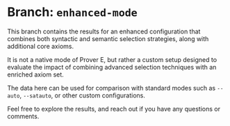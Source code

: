# Branch: `enhanced-mode`

This branch contains the results for an enhanced configuration that combines both syntactic and semantic selection strategies, along with additional core axioms.

It is not a native mode of Prover E, but rather a custom setup designed to evaluate the impact of combining advanced selection techniques with an enriched axiom set.

The data here can be used for comparison with standard modes such as `--auto`, `--satauto`, or other custom configurations.

Feel free to explore the results, and reach out if you have any questions or comments.

